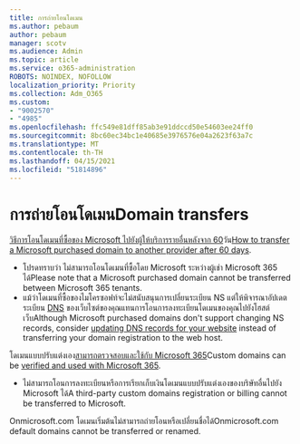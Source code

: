 ```yaml
---
title: การถ่ายโอนโดเมน
ms.author: pebaum
author: pebaum
manager: scotv
ms.audience: Admin
ms.topic: article
ms.service: o365-administration
ROBOTS: NOINDEX, NOFOLLOW
localization_priority: Priority
ms.collection: Adm_O365
ms.custom:
- "9002570"
- "4985"
ms.openlocfilehash: ffc549e81dff85ab3e91ddccd50e54603ee24ff0
ms.sourcegitcommit: 8bc60ec34bc1e40685e3976576e04a2623f63a7c
ms.translationtype: MT
ms.contentlocale: th-TH
ms.lasthandoff: 04/15/2021
ms.locfileid: "51814896"
---
```

# <a name="domain-transfers"></a><span data-ttu-id="736ad-102">การถ่ายโอนโดเมน</span><span class="sxs-lookup"><span data-stu-id="736ad-102">Domain transfers</span></span>

<span data-ttu-id="736ad-103">[วิธีการโอนโดเมนที่ซื้อของ Microsoft ไปยังผู้ให้บริการรายอื่นหลังจาก 60](https://docs.microsoft.com/microsoft-365/admin/get-help-with-domains/transfer-a-domain-from-microsoft-to-another-host)วัน</span><span class="sxs-lookup"><span data-stu-id="736ad-103">[How to transfer a Microsoft purchased domain to another provider after 60 days](https://docs.microsoft.com/microsoft-365/admin/get-help-with-domains/transfer-a-domain-from-microsoft-to-another-host).</span></span>

- <span data-ttu-id="736ad-104">โปรดทราบว่า ไม่สามารถโอนโดเมนที่ซื้อโดย Microsoft ระหว่างผู้เช่า Microsoft 365 ได้</span><span class="sxs-lookup"><span data-stu-id="736ad-104">Please note that a Microsoft purchased domain cannot be transferred between Microsoft 365 tenants.</span></span>
- <span data-ttu-id="736ad-105">แม้ว่าโดเมนที่ซื้อของไมโครซอฟท์จะไม่สนับสนุนการเปลี่ยนระเบียน NS แต่ให้พิจารณาอัปเดตระเบียน [DNS](https://docs.microsoft.com/microsoft-365/admin/dns/update-dns-records-to-retain-current-hosting-provider?view=o365-worldwide) ของเว็บไซต์ของคุณแทนการโอนการลงทะเบียนโดเมนของคุณไปยังโฮสต์เว็บ</span><span class="sxs-lookup"><span data-stu-id="736ad-105">Although Microsoft purchased domains don't support changing NS records, consider [updating DNS records for your website](https://docs.microsoft.com/microsoft-365/admin/dns/update-dns-records-to-retain-current-hosting-provider?view=o365-worldwide) instead of transferring your domain registration to the web host.</span></span>

<span data-ttu-id="736ad-106">โดเมนแบบปรับแต่งเอง[สามารถตรวจสอบและใช้กับ Microsoft 365](https://docs.microsoft.com/microsoft-365/admin/setup/add-domain?view=o365-worldwide)</span><span class="sxs-lookup"><span data-stu-id="736ad-106">Custom domains can be [verified and used with Microsoft 365](https://docs.microsoft.com/microsoft-365/admin/setup/add-domain?view=o365-worldwide).</span></span>

- <span data-ttu-id="736ad-107">ไม่สามารถโอนการลงทะเบียนหรือการเรียกเก็บเงินโดเมนแบบปรับแต่งเองของบริษัทอื่นไปยัง Microsoft ได้</span><span class="sxs-lookup"><span data-stu-id="736ad-107">A third-party custom domains registration or billing cannot be transferred to Microsoft.</span></span>

<span data-ttu-id="736ad-108">Onmicrosoft.com โดเมนเริ่มต้นไม่สามารถถ่ายโอนหรือเปลี่ยนชื่อได้</span><span class="sxs-lookup"><span data-stu-id="736ad-108">Onmicrosoft.com default domains cannot be transferred or renamed.</span></span>
